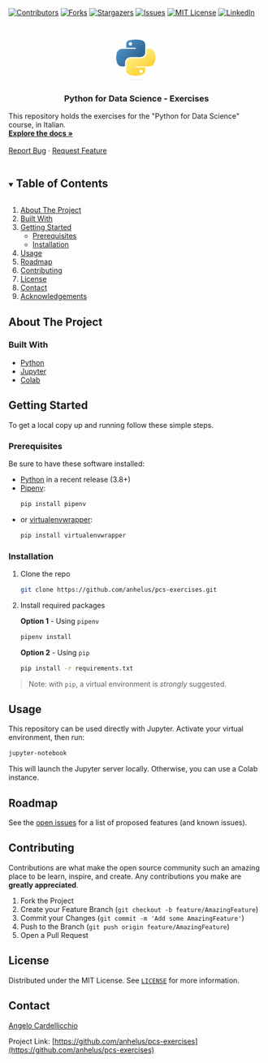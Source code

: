 <!-- PROJECT SHIELDS -->
[![Contributors][contributors-shield]][contributors-url]
[![Forks][forks-shield]][forks-url]
[![Stargazers][stars-shield]][stars-url]
[![Issues][issues-shield]][issues-url]
[![MIT License][license-shield]][license-url]
[![LinkedIn][linkedin-shield]][linkedin-url]

<!-- PROJECT LOGO -->
<br />
<p align="center">
  <a href="https://github.com/anhelus/pcs-exercises">
    <img src="images/logo.png" alt="Logo" width="80" height="80">
  </a>

  <h3 align="center">Python for Data Science - Exercises</h3>

  <p align="left">
    This repository holds the exercises for the "Python for Data Science" course, in Italian.
    <br />
    <a href="https://github.com/anhelus/pcs-exercises"><strong>Explore the docs »</strong></a>
    <br />
    <br />
    <a href="https://github.com/anhelus/pcs-exercises/issues">Report Bug</a>
    ·
    <a href="https://github.com/anhelus/pcs-exercises/issues">Request Feature</a>
  </p>
</p>

<!-- TABLE OF CONTENTS -->
<details open="open">
  <summary><h2 style="display: inline-block">Table of Contents</h2></summary>

  1. [About The Project](#about-the-project)
  2. [Built With](#built-with)
  3. [Getting Started](#getting-started)
      * [Prerequisites](#prerequisites)
      * [Installation](#installation)
  4. [Usage](#usage)
  5. [Roadmap](#roadmap)
  6. [Contributing](#contributing)
  7. [License](#license)
  8. [Contact](#contact)
  9. [Acknowledgements](#acknowledgements)

</details>

<!-- ABOUT THE PROJECT -->
## About The Project

### Built With

* [Python](https://www.python.org/)
* [Jupyter](https://jupyter.org/)
* [Colab](https://colab.research.google.com/)

<!-- GETTING STARTED -->
## Getting Started

To get a local copy up and running follow these simple steps.

### Prerequisites

Be sure to have these software installed:

* [Python](https://www.python.org/downloads/) in a recent release (3.8+)
* [Pipenv](https://pipenv.pypa.io/):
  ```sh
  pip install pipenv
  ```
* or [virtualenvwrapper](https://virtualenvwrapper.readthedocs.io/):
  ```sh
  pip install virtualenvwrapper
  ```

### Installation

1. Clone the repo
   ```sh
   git clone https://github.com/anhelus/pcs-exercises.git
   ```
2. Install required packages
    
    **Option 1** - Using `pipenv`

      ```sh
      pipenv install
      ```
    
    **Option 2** - Using `pip`

      ```sh
      pip install -r requirements.txt
      ```

> Note: with `pip`, a virtual environment is *strongly* suggested.

<!-- USAGE EXAMPLES -->
## Usage

This repository can be used directly with Jupyter. Activate your virtual environment, then run:

```sh
jupyter-notebook
```

This will launch the Jupyter server locally. Otherwise, you can use a Colab instance.

<!-- ROADMAP -->
## Roadmap

See the [open issues](https://github.com/anhelus/pcs-exercises/issues) for a list of proposed features (and known issues).

<!-- CONTRIBUTING -->
## Contributing

Contributions are what make the open source community such an amazing place to be learn, inspire, and create. Any contributions you make are **greatly appreciated**.

1. Fork the Project
2. Create your Feature Branch (`git checkout -b feature/AmazingFeature`)
3. Commit your Changes (`git commit -m 'Add some AmazingFeature'`)
4. Push to the Branch (`git push origin feature/AmazingFeature`)
5. Open a Pull Request

<!-- LICENSE -->
## License

Distributed under the MIT License. See [`LICENSE`](LICENSE) for more information.

<!-- CONTACT -->
## Contact

[Angelo Cardellicchio](mailto:angelo.cardellicchio@stiima.cnr.it)

Project Link: [https://github.com/anhelus/pcs-exercises](https://github.com/anhelus/pcs-exercises)

<!-- MARKDOWN LINKS & IMAGES -->
<!-- https://www.markdownguide.org/basic-syntax/#reference-style-links -->
[contributors-shield]: https://img.shields.io/github/contributors/anhelus/pcs-exercises.svg?style=for-the-badge
[contributors-url]: https://github.com/anhelus/pcs-exercises/graphs/contributors
[forks-shield]: https://img.shields.io/github/forks/anhelus/pcs-exercises.svg?style=for-the-badge
[forks-url]: https://github.com/anhelus/pcs-exercises/network/members
[stars-shield]: https://img.shields.io/github/stars/anhelus/pcs-exercises.svg?style=for-the-badge
[stars-url]: https://github.com/anhelus/pcs-exercises/stargazers
[issues-shield]: https://img.shields.io/github/issues/anhelus/pcs-exercises.svg?style=for-the-badge
[issues-url]: https://github.com/anhelus/pcs-exercises/issues
[license-shield]: https://img.shields.io/github/license/anhelus/pcs-exercises.svg?style=for-the-badge
[license-url]: https://github.com/anhelus/pcs-exercises/blob/master/LICENSE.md
[linkedin-shield]: https://img.shields.io/badge/-LinkedIn-black.svg?style=for-the-badge&logo=linkedin&colorB=555
[linkedin-url]: https://linkedin.com/in/angelocardellicchio
